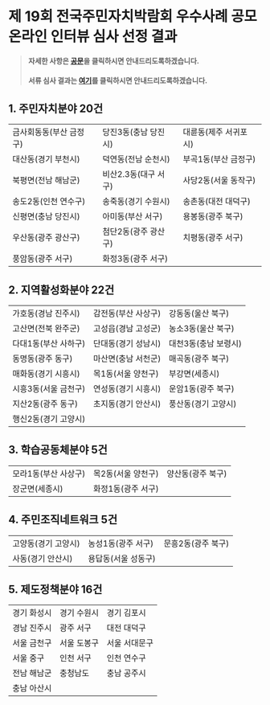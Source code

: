 # 제 19회 전국주민자치박람회 우수사례 공모 온라인 인터뷰 심사 선정 결과  
> #### 자세한 사항은 <a href="https://github.com/parti-coop/juminexpo-notice/files/5570642/_._._._._._.pdf">공문</a>을 클릭하시면 안내드리도록하겠습니다.  
> #### 서류 심사 결과는 <a href="https://parti-coop.github.io/juminexpo-notice/doc">여기</a>를 클릭하시면 안내드리도록하겠습니다.

## 1. 주민자치분야 20건

<table>
  <tr>
   <td>금사회동동(부산 금정구)
   </td>
   <td>당진3동(충남 당진시)
   </td>
   <td>대륜동(제주 서귀포시)
   </td>
  </tr>
  <tr>
   <td>대산동(경기 부천시)	 
   </td>
   <td>덕연동(전남 순천시)	 
   </td>
   <td>부곡1동(부산 금정구) 
   </td>
  </tr>
  <tr>
   <td>북평면(전남 해남군)	
   </td>
   <td>비산2.3동(대구 서구) 
   </td>
   <td>사당2동(서울 동작구)
   </td>
  </tr>
  <tr>
   <td>송도2동(인천 연수구)
   </td>
   <td>송죽동(경기 수원시)
   </td>
   <td>송촌동(대전 대덕구)	
   </td>
  </tr>
  <tr>
   <td>신평면(충남 당진시)
   </td>
   <td>아미동(부산 서구)	
   </td>
   <td>용봉동(광주 북구)     
   </td>
  </tr>
  <tr>
   <td>우산동(광주 광산구)
   </td>
   <td>첨단2동(광주 광산구)
   </td>
   <td>치평동(광주 서구)
   </td>
  </tr>
  <tr>
   <td>풍암동(광주 서구)
   </td>
   <td>화정3동(광주 서구)
   </td>
   <td>
   </td>
  </tr>
</table>



## 2. 지역활성화분야 22건


<table>
  <tr>
   <td>가호동(경남 진주시)
   </td>
   <td>감전동(부산 사상구)
   </td>
   <td>강동동(울산 북구)
   </td>
  </tr>
  <tr>
   <td>고산면(전북 완주군)	
   </td>
   <td>고성읍(경남 고성군)  
   </td>
   <td>농소3동(울산 북구)
   </td>
  </tr>
  <tr>
   <td> 다대1동(부산 사하구)
   </td>
   <td>단대동(경기 성남시)
   </td>
   <td>대천3동(충남 보령시)
   </td>
  </tr>
  <tr>
   <td> 동명동(광주 동구)
   </td>
   <td>마산면(충남 서천군)	
   </td>
   <td>매곡동(광주 북구)
   </td>
  </tr>
  <tr>
   <td>매화동(경기 시흥시) 
   </td>
   <td>목1동(서울 양천구)
   </td>
   <td>부강면(세종시) 
   </td>
  </tr>
  <tr>
   <td>시흥3동(서울 금천구)
   </td>
   <td>연성동(경기 시흥시)	
   </td>
   <td>운암1동(광주 북구)   
   </td>
  </tr>
  <tr>
   <td>지산2동(광주 동구)	
   </td>
   <td>초지동(경기 안산시)	
   </td>
   <td>풍산동(경기 고양시)	 
   </td>
  </tr>
  <tr>
   <td>행신2동(경기 고양시)	
   </td>
   <td>
   </td>
   <td>
   </td>
  </tr>
</table>



## 3. 학습공동체분야 5건


<table>
  <tr>
   <td>모라1동(부산 사상구)	
   </td>
   <td>목2동(서울 양천구)	
   </td>
   <td>양산동(광주 북구)	
   </td>
  </tr>
  <tr>
   <td>장군면(세종시)	
   </td>
   <td>화정1동(광주 서구)
   </td>
   <td>
   </td>
  </tr>
</table>



## 4. 주민조직네트워크 5건


<table>
  <tr>
   <td>고양동(경기 고양시)	
   </td>
   <td>농성1동(광주 서구)	
   </td>
   <td>문흥2동(광주 북구)
   </td>
  </tr>
  <tr>
   <td>사동(경기 안산시)
   </td>
   <td>용답동(서울 성동구)	
   </td>
   <td>
   </td>
  </tr>
</table>



## 5. 제도정책분야 16건

<table>
  <tr>
   <td>경기 화성시

   </td>
   <td>경기 수원시     

   </td>
   <td>경기 김포시

   </td>
  </tr>
  <tr>
   <td>경남 진주시  

   </td>
   <td>광주 서구

   </td>
   <td>대전 대덕구 

   </td>
  </tr>
  <tr>
   <td>서울 금천구    

   </td>
   <td>서울 도봉구  

   </td>
   <td>서울 서대문구  

   </td>
  </tr>
  <tr>
   <td>서울 중구

   </td>
   <td>인천 서구

   </td>
   <td>인천 연수구

   </td>
  </tr>
  <tr>
   <td>전남 해남군

   </td>
   <td>충청남도

   </td>
   <td>충남 공주시

   </td>
  </tr>
  <tr>
   <td>충남 아산시

   </td>
   <td>
   </td>
   <td>
   </td>
  </tr>
  </table>

